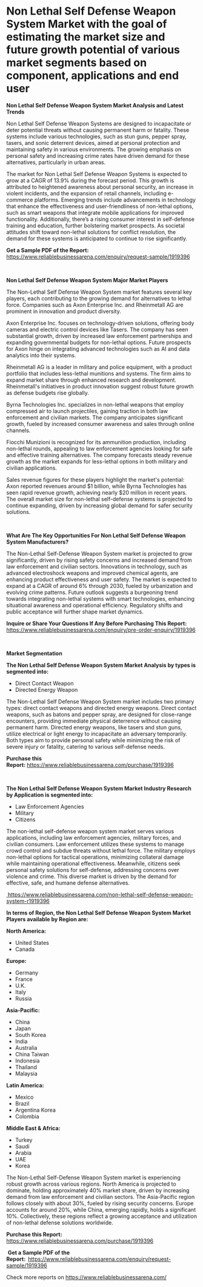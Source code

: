 <p><h1>Non Lethal Self Defense Weapon System Market with the goal of estimating the market size and future growth potential of various market segments based on component, applications and end user</h1></p><p><strong>Non Lethal Self Defense Weapon System Market Analysis and Latest Trends</strong></p>
<p><p>Non Lethal Self Defense Weapon Systems are designed to incapacitate or deter potential threats without causing permanent harm or fatality. These systems include various technologies, such as stun guns, pepper spray, tasers, and sonic deterrent devices, aimed at personal protection and maintaining safety in various environments. The growing emphasis on personal safety and increasing crime rates have driven demand for these alternatives, particularly in urban areas. </p><p>The market for Non Lethal Self Defense Weapon Systems is expected to grow at a CAGR of 13.9% during the forecast period. This growth is attributed to heightened awareness about personal security, an increase in violent incidents, and the expansion of retail channels, including e-commerce platforms. Emerging trends include advancements in technology that enhance the effectiveness and user-friendliness of non-lethal options, such as smart weapons that integrate mobile applications for improved functionality. Additionally, there’s a rising consumer interest in self-defense training and education, further bolstering market prospects. As societal attitudes shift toward non-lethal solutions for conflict resolution, the demand for these systems is anticipated to continue to rise significantly.</p></p>
<p><strong>Get a Sample PDF of the Report:&nbsp;</strong> <a href="https://www.reliablebusinessarena.com/enquiry/request-sample/1919396?utm_campaign=2304&utm_medium=2&utm_source=Github&utm_content=ia&utm_term=01032025&utm_id=non-lethal-self-defense-weapon-system">https://www.reliablebusinessarena.com/enquiry/request-sample/1919396</a></p>
<p>&nbsp;</p>
<p><strong>Non Lethal Self Defense Weapon System Major Market Players</strong></p>
<p><p>The Non-Lethal Self Defense Weapon System market features several key players, each contributing to the growing demand for alternatives to lethal force. Companies such as Axon Enterprise Inc. and Rheinmetall AG are prominent in innovation and product diversity.</p><p>Axon Enterprise Inc. focuses on technology-driven solutions, offering body cameras and electric control devices like Tasers. The company has seen substantial growth, driven by increased law enforcement partnerships and expanding governmental budgets for non-lethal options. Future prospects for Axon hinge on integrating advanced technologies such as AI and data analytics into their systems.</p><p>Rheinmetall AG is a leader in military and police equipment, with a product portfolio that includes less-lethal munitions and systems. The firm aims to expand market share through enhanced research and development. Rheinmetall's initiatives in product innovation suggest robust future growth as defense budgets rise globally.</p><p>Byrna Technologies Inc. specializes in non-lethal weapons that employ compressed air to launch projectiles, gaining traction in both law enforcement and civilian markets. The company anticipates significant growth, fueled by increased consumer awareness and sales through online channels.</p><p>Fiocchi Munizioni is recognized for its ammunition production, including non-lethal rounds, appealing to law enforcement agencies looking for safe and effective training alternatives. The company forecasts steady revenue growth as the market expands for less-lethal options in both military and civilian applications.</p><p>Sales revenue figures for these players highlight the market's potential: Axon reported revenues around $1 billion, while Byrna Technologies has seen rapid revenue growth, achieving nearly $20 million in recent years. The overall market size for non-lethal self-defense systems is projected to continue expanding, driven by increasing global demand for safer security solutions.</p></p>
<p>&nbsp;</p>
<p><strong>What Are The Key Opportunities For Non Lethal Self Defense Weapon System Manufacturers?</strong></p>
<p><p>The Non-Lethal Self-Defense Weapon System market is projected to grow significantly, driven by rising safety concerns and increased demand from law enforcement and civilian sectors. Innovations in technology, such as advanced electroshock weapons and improved chemical agents, are enhancing product effectiveness and user safety. The market is expected to expand at a CAGR of around 6% through 2030, fueled by urbanization and evolving crime patterns. Future outlook suggests a burgeoning trend towards integrating non-lethal systems with smart technologies, enhancing situational awareness and operational efficiency. Regulatory shifts and public acceptance will further shape market dynamics.</p></p>
<p><strong>Inquire or Share Your Questions If Any Before Purchasing This Report:</strong> <a href="https://www.reliablebusinessarena.com/enquiry/pre-order-enquiry/1919396?utm_campaign=2304&utm_medium=2&utm_source=Github&utm_content=ia&utm_term=01032025&utm_id=non-lethal-self-defense-weapon-system">https://www.reliablebusinessarena.com/enquiry/pre-order-enquiry/1919396</a></p>
<p>&nbsp;</p>
<p><strong>Market Segmentation</strong></p>
<p><strong>The Non Lethal Self Defense Weapon System Market Analysis by types is segmented into:</strong></p>
<p><ul><li>Direct Contact Weapon</li><li>Directed Energy Weapon</li></ul></p>
<p><p>The Non-Lethal Self Defense Weapon System market includes two primary types: direct contact weapons and directed energy weapons. Direct contact weapons, such as batons and pepper spray, are designed for close-range encounters, providing immediate physical deterrence without causing permanent harm. Directed energy weapons, like tasers and stun guns, utilize electrical or light energy to incapacitate an adversary temporarily. Both types aim to provide personal safety while minimizing the risk of severe injury or fatality, catering to various self-defense needs.</p></p>
<p><strong>Purchase this Report:&nbsp;</strong><a href="https://www.reliablebusinessarena.com/purchase/1919396?utm_campaign=2304&utm_medium=2&utm_source=Github&utm_content=ia&utm_term=01032025&utm_id=non-lethal-self-defense-weapon-system">https://www.reliablebusinessarena.com/purchase/1919396</a></p>
<p>&nbsp;</p>
<p><strong>The Non Lethal Self Defense Weapon System Market Industry Research by Application is segmented into:</strong></p>
<p><ul><li>Law Enforcement Agencies</li><li>Military</li><li>Citizens</li></ul></p>
<p><p>The non-lethal self-defense weapon system market serves various applications, including law enforcement agencies, military forces, and civilian consumers. Law enforcement utilizes these systems to manage crowd control and subdue threats without lethal force. The military employs non-lethal options for tactical operations, minimizing collateral damage while maintaining operational effectiveness. Meanwhile, citizens seek personal safety solutions for self-defense, addressing concerns over violence and crime. This diverse market is driven by the demand for effective, safe, and humane defense alternatives.</p></p>
<p><a href="https://www.reliablebusinessarena.com/non-lethal-self-defense-weapon-system-r1919396?utm_campaign=2304&utm_medium=2&utm_source=Github&utm_content=ia&utm_term=01032025&utm_id=non-lethal-self-defense-weapon-system">&nbsp;https://www.reliablebusinessarena.com/non-lethal-self-defense-weapon-system-r1919396</a></p>
<p><strong>In terms of Region, the Non Lethal Self Defense Weapon System Market Players available by Region are:</strong></p>
<p>
    <p> <strong> North America: </strong>
        <ul>
            <li>United States</li>
            <li>Canada</li>
        </ul>
        </p> 
    <p> <strong> Europe: </strong>
        <ul>
            <li>Germany</li>
            <li>France</li>
            <li>U.K.</li>
            <li>Italy</li>
            <li>Russia</li>
        </ul>
        </p> 
    <p> <strong> Asia-Pacific: </strong>
        <ul>
            <li>China</li>
            <li>Japan</li>
            <li>South Korea</li>
            <li>India</li>
            <li>Australia</li>
            <li>China Taiwan</li>
            <li>Indonesia</li>
            <li>Thailand</li>
            <li>Malaysia</li>
        </ul>
        </p> 
    <p> <strong> Latin America: </strong>
        <ul>
            <li>Mexico</li>
            <li>Brazil</li>
            <li>Argentina Korea</li>
            <li>Colombia</li>
        </ul>
        </p> 
    <p> <strong> Middle East & Africa: </strong>
        <ul>
            <li>Turkey</li>
            <li>Saudi</li>
            <li>Arabia</li>
            <li>UAE</li>
            <li>Korea</li>
        </ul>
    </p>
    </p>
<p><p>The Non-Lethal Self-Defense Weapon System market is experiencing robust growth across various regions. North America is projected to dominate, holding approximately 40% market share, driven by increasing demand from law enforcement and civilian sectors. The Asia-Pacific region follows closely with about 30%, fueled by rising security concerns. Europe accounts for around 20%, while China, emerging rapidly, holds a significant 10%. Collectively, these regions reflect a growing acceptance and utilization of non-lethal defense solutions worldwide.</p></p>
<p><strong>Purchase this Report: </strong><a href="https://www.reliablebusinessarena.com/purchase/1919396?utm_campaign=2304&utm_medium=2&utm_source=Github&utm_content=ia&utm_term=01032025&utm_id=non-lethal-self-defense-weapon-system">https://www.reliablebusinessarena.com/purchase/1919396</a></p>
<p>&nbsp;<strong>Get a Sample PDF of the Report:&nbsp;&nbsp;</strong><a href="https://www.reliablebusinessarena.com/enquiry/request-sample/1919396?utm_campaign=2304&utm_medium=2&utm_source=Github&utm_content=ia&utm_term=01032025&utm_id=non-lethal-self-defense-weapon-system">https://www.reliablebusinessarena.com/enquiry/request-sample/1919396</a></p>
<p><strong></strong></p>
<p>Check more reports on <a href="https://www.reliablebusinessarena.com/?utm_campaign=2304&utm_medium=2&utm_source=Github&utm_content=ia&utm_term=01032025&utm_id=non-lethal-self-defense-weapon-system">https://www.reliablebusinessarena.com/</a></p>